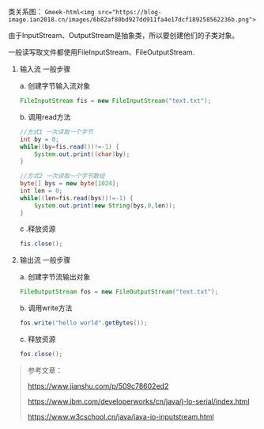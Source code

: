 类关系图：
`Gmeek-html<img src="https://blog-image.ian2018.cn/images/6b82af80bd927dd911fa4e17dcf189258562236b.png">`

由于InputStream、OutputStream是抽象类，所以要创建他们的子类对象。

一般读写取文件都使用FileInputStream、FileOutputStream.

1. 输入流 一般步骤

    a. 创建字节输入流对象

    ```java
    FileInputStream fis = new FileInputStream("text.txt");
    ```

    b. 调用read方法
    ```java
    //方式1 一次读取一个字节
    int by = 0;
    while((by=fis.read())!=-1) {
	    System.out.print((char)by);
    }
			
    //方式2 一次读取一个字节数组
    byte[] bys = new byte[1024];
    int len = 0;
    while((len=fis.read(bys))!=-1) {
	    System.out.print(new String(bys,0,len));
    }
    ```

    c .释放资源
    ```java
    fis.close();
    ```

2. 输出流 一般步骤

    a. 创建字节流输出对象
    ```java
    FileOutputStream fos = new FileOutputStream("text.txt");
    ```

    b. 调用write方法
    ```java
    fos.write("hello world".getBytes());
    ```

    c. 释放资源
    ```java
    fos.close();
    ```

> 参考文章：
> 
> https://www.jianshu.com/p/509c78602ed2
>
> https://www.ibm.com/developerworks/cn/java/j-lo-serial/index.html
>
> https://www.w3cschool.cn/java/java-io-inputstream.html


<!-- ##{"timestamp":1551058920}## -->
